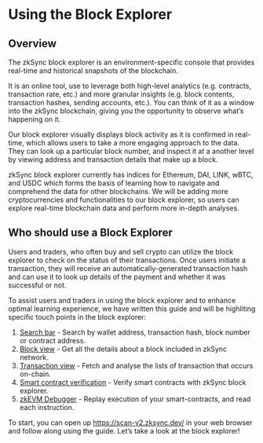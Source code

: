 # Using the Block Explorer

## Overview
The zkSync block explorer is an environment-specific console that provides real-time and historical snapshots of the blockchain.

It is an online tool, use to leverage both high-level analytics (e.g. contracts, transaction rate, etc.) and more granular insights (e.g. block contents, transaction hashes, sending accounts, etc.).
You can think of it as a window into the zkSync blockchain, giving you the opportunity to observe what’s happening on it.

Our block explorer visually displays block activity as it is confirmed in real-time, which allows users to take a more engaging approach to the data. They can look up a particular block number, and inspect it at a another level by viewing address and transaction details that make up a block.

zkSync block explorer currently has indices for Ethereum, DAI, LINK, wBTC, and USDC which forms the basis of learning how to navigate and comprehend the data for other blockchains. We will be adding more cryptocurrencies and functionalities to our block explorer, so users can explore real-time blockchain data and perform more in-depth analyses.

## Who should use a Block Explorer

Users and traders, who often buy and sell crypto can utilize the block explorer to check on the status of their transactions. Once users initiate a transaction, they will receive an automatically-generated transaction hash and can use it to look up details of the payment and whether it was successful or not.

To assist users and traders in using the block explorer and to enhance optimal learning experience, we have written this guide and will be highliting specific touch points in the block explorer:

1. [Search bar](./search.md) - Search by wallet address, transaction hash, block number or contract address.
2. [Block view](./block-view.md) - Get all the details about a block included in zkSync network.
3. [Transaction view](./block-view.md#transactions) - Fetch and analyse the lists of transaction that occurs on-chain.
4. [Smart contract verification](./contract-verification.md) - Verify smart contracts with zkSync block explorer.
5. [zkEVM Debugger]() - Replay execution of your smart-contracts, and read each instruction.

To start, you can open up https://scan-v2.zksync.dev/ in your web browser and follow along using the guide.
Let’s take a look at the block explorer!